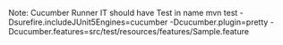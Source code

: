 Note: Cucumber Runner IT should have Test in name
mvn test -Dsurefire.includeJUnit5Engines=cucumber -Dcucumber.plugin=pretty -Dcucumber.features=src/test/resources/features/Sample.feature